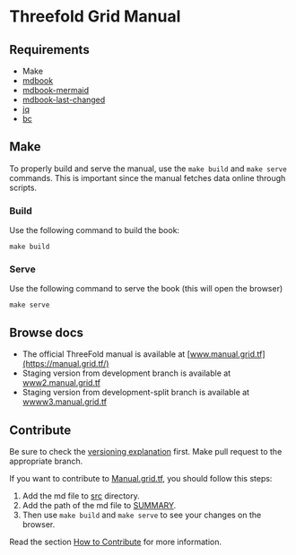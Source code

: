 # Threefold Grid Manual

## Requirements

- Make
- [mdbook](https://rust-lang.github.io/mdBook/guide/installation.html)
- [mdbook-mermaid](https://github.com/badboy/mdbook-mermaid)
- [mdbook-last-changed](https://github.com/badboy/mdbook-last-changed)
- [jq](https://jqlang.github.io/jq/)
- [bc](https://www.gnu.org/software/bc/)

## Make

To properly build and serve the manual, use the `make build` and `make serve` commands. This is important since the manual fetches data online through scripts.

### Build

Use the following command to build the book:

`make build`

### Serve

Use the following command to serve the book (this will open the browser)

`make serve`

## Browse docs

- The official ThreeFold manual is available at [www.manual.grid.tf](https://manual.grid.tf/)
- Staging version from development branch is available at [www2.manual.grid.tf](https://www2.manual.grid.tf)
- Staging version from development-split branch is available at [wwww3.manual.grid.tf](https://www3.manual.grid.tf)

## Contribute

Be sure to check the [versioning explanation](./versioning.md) first. Make pull request to the appropriate branch.

If you want to contribute to [Manual.grid.tf](https://manual.grid.tf/), you should follow this steps:

1. Add the md file to [src](./src) directory.
2. Add the path of the md file to [SUMMARY](./src/SUMMARY.md).
3. Then use `make build` and `make serve` to see your changes on the browser.

Read the section [How to Contribute](https://manual.grid.tf/knowledge_base/collaboration/contribute.html) for more information.
